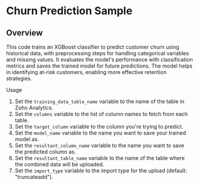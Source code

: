# Churn Prediction Sample

## Overview

This code trains an XGBoost classifier to predict customer churn using historical data, with preprocessing steps for handling categorical variables and missing values. It evaluates the model's performance with classification metrics and saves the trained model for future predictions. The model helps in identifying at-risk customers, enabling more effective retention strategies.

Usage

1. Set the `training_data_table_name` variable to the name of the table in Zoho Analytics.
2. Set the `columns` variable to the list of column names to fetch from each table.
3. Set the `target_column` variable to the column you're trying to predict.
4. Set the `model_name` variable to the name you want to save your trained model as.
5. Set the `resultant_column_name` variable to the name you want to save the predicted column as. 
6. Set the `resultant_table_name` variable to the name of the table where the combined data will be uploaded.
7. Set the `import_type` variable to the import type for the upload (default: "truncateadd").